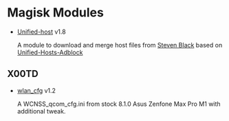 # Magisk Modules

* [Unified-host](https://github.com/xtrymind/unified-host) v1.8

   A module to download and merge host files from [Steven Black](https://github.com/StevenBlack/hosts) based on [Unified-Hosts-Adblock](https://github.com/Zackptg5/Unified-Hosts-Adblock)

## X00TD
* [wlan_cfg](https://github.com/xtrymind/magisk-module/tree/wlan_cfg) v1.2

   A WCNSS_qcom_cfg.ini from stock 8.1.0 Asus Zenfone Max Pro M1 with additional tweak.

